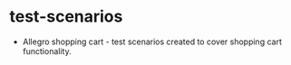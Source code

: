 # test-scenarios

  * Allegro shopping cart - test scenarios created to cover shopping cart functionality. 
